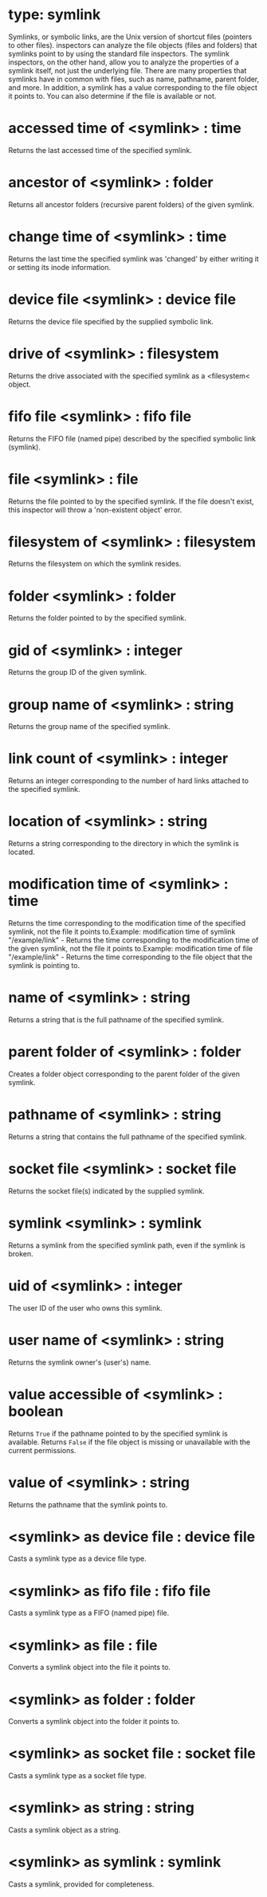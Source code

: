 # type: symlink

Symlinks, or symbolic links, are the Unix version of shortcut files (pointers to other files). inspectors can analyze the file objects (files and folders) that symlinks point to by using the standard file inspectors. The symlink inspectors, on the other hand, allow you to analyze the properties of a symlink itself, not just the underlying file. There are many properties that symlinks have in common with files, such as name, pathname, parent folder, and more. In addition, a symlink has a value corresponding to the file object it points to. You can also determine if the file is available or not.

# accessed time of &lt;symlink&gt; : time

Returns the last accessed time of the specified symlink.

# ancestor of &lt;symlink&gt; : folder

Returns all ancestor folders (recursive parent folders) of the given symlink.

# change time of &lt;symlink&gt; : time

Returns the last time the specified symlink was &#39;changed&#39; by either writing it or setting its inode information.

# device file &lt;symlink&gt; : device file

Returns the device file specified by the supplied symbolic link.

# drive of &lt;symlink&gt; : filesystem

Returns the drive associated with the specified symlink as a &lt;filesystem&lt; object.

# fifo file &lt;symlink&gt; : fifo file

Returns the FIFO file (named pipe) described by the specified symbolic link (symlink).

# file &lt;symlink&gt; : file

Returns the file pointed to by the specified symlink. If the file doesn&#39;t exist, this inspector will throw a &#39;non-existent object&#39; error.

# filesystem of &lt;symlink&gt; : filesystem

Returns the filesystem on which the symlink resides.

# folder &lt;symlink&gt; : folder

Returns the folder pointed to by the specified symlink.

# gid of &lt;symlink&gt; : integer

Returns the group ID of the given symlink.

# group name of &lt;symlink&gt; : string

Returns the group name of the specified symlink.

# link count of &lt;symlink&gt; : integer

Returns an integer corresponding to the number of hard links attached to the specified symlink.

# location of &lt;symlink&gt; : string

Returns a string corresponding to the directory in which the symlink is located.

# modification time of &lt;symlink&gt; : time

Returns the time corresponding to the modification time of the specified symlink, not the file it points to.Example: modification time of symlink "/example/link" - Returns the time corresponding to the modification time of the given symlink, not the file it points to.Example: modification time of file "/example/link" - Returns the time corresponding to the file object that the symlink is pointing to.

# name of &lt;symlink&gt; : string

Returns a string that is the full pathname of the specified symlink.

# parent folder of &lt;symlink&gt; : folder

Creates a folder object corresponding to the parent folder of the given symlink.

# pathname of &lt;symlink&gt; : string

Returns a string that contains the full pathname of the specified symlink.

# socket file &lt;symlink&gt; : socket file

Returns the socket file(s) indicated by the supplied symlink.

# symlink &lt;symlink&gt; : symlink

Returns a symlink from the specified symlink path, even if the symlink is broken.

# uid of &lt;symlink&gt; : integer

The user ID of the user who owns this symlink.

# user name of &lt;symlink&gt; : string

Returns the symlink owner&#39;s (user&#39;s) name.

# value accessible of &lt;symlink&gt; : boolean

Returns `True` if the pathname pointed to by the specified symlink is available. Returns `False` if the file object is missing or unavailable with the current permissions.

# value of &lt;symlink&gt; : string

Returns the pathname that the symlink points to.

# &lt;symlink&gt; as device file : device file

Casts a symlink type as a device file type.

# &lt;symlink&gt; as fifo file : fifo file

Casts a symlink type as a FIFO (named pipe) file.

# &lt;symlink&gt; as file : file

Converts a symlink object into the file it points to.

# &lt;symlink&gt; as folder : folder

Converts a symlink object into the folder it points to.

# &lt;symlink&gt; as socket file : socket file

Casts a symlink type as a socket file type.

# &lt;symlink&gt; as string : string

Casts a symlink object as a string.

# &lt;symlink&gt; as symlink : symlink

Casts a symlink, provided for completeness.
